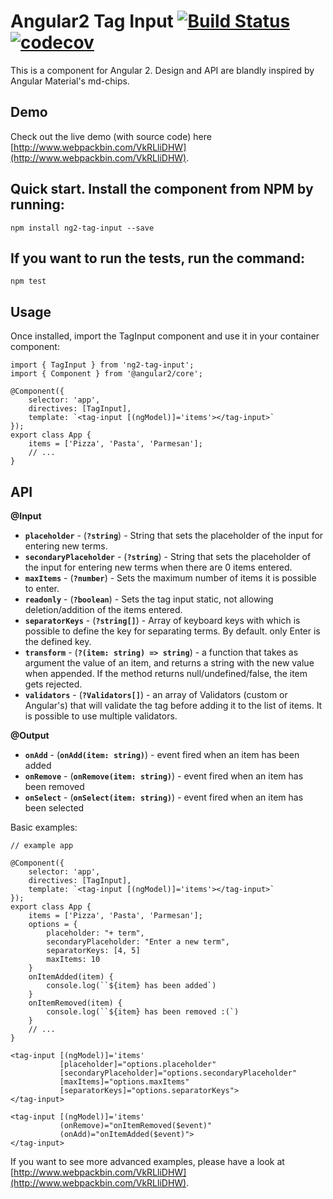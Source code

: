 # Angular2 Tag Input [![Build Status](https://travis-ci.org/Gbuomprisco/ng2-tag-input.svg?branch=develop)](https://travis-ci.org/Gbuomprisco/ng2-tag-input) [![codecov](https://codecov.io/gh/Gbuomprisco/ng2-tag-input/branch/develop/graph/badge.svg)](https://codecov.io/gh/Gbuomprisco/ng2-tag-input)

This is a component for Angular 2. Design and API are blandly inspired by Angular Material's md-chips.


## Demo

Check out the live demo (with source code) here [http://www.webpackbin.com/VkRLliDHW](http://www.webpackbin.com/VkRLliDHW).

## Quick start. Install the component from NPM by running:

    npm install ng2-tag-input --save
    
## If you want to run the tests, run the command:

    npm test

## Usage

Once installed, import the TagInput component and use it in your container component:

    import { TagInput } from 'ng2-tag-input';
    import { Component } from '@angular2/core';

    @Component({
        selector: 'app',
        directives: [TagInput],
        template: `<tag-input [(ngModel)]='items'></tag-input>`
    });
    export class App {
        items = ['Pizza', 'Pasta', 'Parmesan'];
        // ...
    }

## API

**@Input**
- **`placeholder`** - (**`?string`**) - String that sets the placeholder of the input for entering new terms.
- **`secondaryPlaceholder`** - (**`?string`**) - String that sets the placeholder of the input for entering new terms when there are 0 items entered.
- **`maxItems`** -  (**`?number`**) - Sets the maximum number of items it is possible to enter.
- **`readonly`** - (**`?boolean`**) - Sets the tag input static, not allowing deletion/addition of the items entered.
- **`separatorKeys`** - (**`?string[]`**) - Array of keyboard keys with which is possible to define the key for separating terms. By default. only Enter is the defined key.
- **`transform`** - (**`?(item: string) => string`**) - a function that takes as argument the value of an item, and returns a string with the new value when appended. If the method returns null/undefined/false, the item gets rejected.
- **`validators`** - (**`?Validators[]`**) - an array of Validators (custom or Angular's) that will validate the tag before adding it to the list of items. It is possible to use multiple validators.

**@Output**
- **`onAdd`** - (**`onAdd(item: string)`**) - event fired when an item has been added
- **`onRemove`** - (**`onRemove(item: string)`**) - event fired when an item has been removed
- **`onSelect`** - (**`onSelect(item: string)`**) - event fired when an item has been selected

Basic examples:

    // example app

    @Component({
        selector: 'app',
        directives: [TagInput],
        template: `<tag-input [(ngModel)]='items'></tag-input>`
    });
    export class App {
        items = ['Pizza', 'Pasta', 'Parmesan'];
        options = {
            placeholder: "+ term",
            secondaryPlaceholder: "Enter a new term",
            separatorKeys: [4, 5]
            maxItems: 10
        }
        onItemAdded(item) {
            console.log(``${item} has been added`)
        }
        onItemRemoved(item) {
            console.log(``${item} has been removed :(`)
        }
        // ...
    }

    <tag-input [(ngModel)]='items'
               [placeholder]="options.placeholder"
               [secondaryPlaceholder]="options.secondaryPlaceholder"
               [maxItems]="options.maxItems"
               [separatorKeys]="options.separatorKeys">
    </tag-input>

    <tag-input [(ngModel)]='items'
               (onRemove)="onItemRemoved($event)"
               (onAdd)="onItemAdded($event)">
    </tag-input>

If you want to see more advanced examples, please have a look at [http://www.webpackbin.com/VkRLliDHW](http://www.webpackbin.com/VkRLliDHW).
